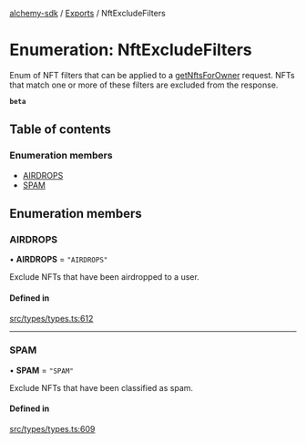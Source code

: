 [alchemy-sdk](../README.md) / [Exports](../modules.md) / NftExcludeFilters

# Enumeration: NftExcludeFilters

Enum of NFT filters that can be applied to a [getNftsForOwner](../classes/NftNamespace.md#getnftsforowner) request.
NFTs that match one or more of these filters are excluded from the response.

**`beta`**

## Table of contents

### Enumeration members

- [AIRDROPS](NftExcludeFilters.md#airdrops)
- [SPAM](NftExcludeFilters.md#spam)

## Enumeration members

### AIRDROPS

• **AIRDROPS** = `"AIRDROPS"`

Exclude NFTs that have been airdropped to a user.

#### Defined in

[src/types/types.ts:612](https://github.com/alchemyplatform/alchemy-sdk-js/blob/30d9ef5/src/types/types.ts#L612)

___

### SPAM

• **SPAM** = `"SPAM"`

Exclude NFTs that have been classified as spam.

#### Defined in

[src/types/types.ts:609](https://github.com/alchemyplatform/alchemy-sdk-js/blob/30d9ef5/src/types/types.ts#L609)
